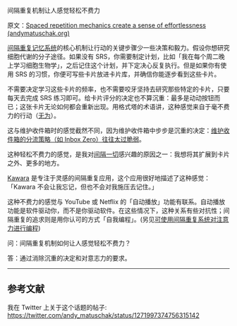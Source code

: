 间隔重复机制让人感觉轻松不费力

原文：[Spaced repetition mechanics create a sense of effortlessness (andymatuschak.org)](https://notes.andymatuschak.org/zCcbyCRksiHRGzg5Z59iJmqZ2Bnv8FcTdfi)

[间隔重复记忆系统](https://notes.andymatuschak.org/z4eXdSMJFv2qVGXSUEKH4vdcHBrLHcFY1ZGfC)的核心机制让行动的关键步骤少一些决策和毅力。假设你想研究细胞代谢的分子途径。如果没有 SRS，你需要制定计划，比如「我在每个周二晚上学习细胞生物学」，之后记住这个计划，并下定决心反复执行。但是如果你有使用 SRS 的习惯，你便可写些卡片放进卡片库，并确信你能逐步看到这些卡片。

不需要决定学习这些卡片的频率，也不需要咬牙坚持去研究那些特定的卡片，只要每天去完成 SRS 练习即可。给卡片评分的决定也不算沉重：最多是动动按钮而已；这张卡片无论如何都会重新出现。用格式塔的术语讲，这种感觉来自于毫不费力的行动（[无为](https://notes.andymatuschak.org/z2SQRUjpkz14xAaang7MYbUSdpMhSFsDSRyw)）。

这与维护收件箱时的感觉截然不同，因为维护收件箱中步步是沉重的决定：[维护收件箱的分流策略（如 Inbox Zero）往往太过脆弱](https://notes.andymatuschak.org/z8aZybuJJopS5fL7TnPou2JcmCsBUJeqirbBh)。

这种轻松不费力的感觉，是我对[间隔一切](https://notes.andymatuschak.org/z59aJSjgqr4B1k1ofoE7ZBF2dv8MeJ1Drf4TQ)感兴趣的原因之一：我想将其扩展到卡片之外、更多的地方。

[Kawara](https://notes.andymatuschak.org/zaCrNq4cnLVRueeCg9PFKTi6VVbN7RGY3LF) 是专注于灵感的间隔重复应用，这个应用很好地描述了这种感觉：「Kawara 不会让我忘记，但也不会对我施压去记住。」

这种不费力的感觉与 YouTube 或 Netflix 的「自动播放」功能有联系。自动播放功能是软件驱动你，而不是你驱动软件。在这些情况下，这种关系有些对抗性；间隔重复的追求则是用你认可的方式「自我编程」。(另见[可使用间隔重复系统对注意力进行编程](https://notes.andymatuschak.org/z2gqazXUkf9qyFjMQg4W3dw6yegnAJszvDywN))

问：间隔重复机制如何让人感觉轻松不费力？

答：通过消除沉重的决定和对意志力的要求。

------

## 参考文献

我在 Twitter 上关于这个话题的帖子: https://twitter.com/andy_matuschak/status/1271997374756315142